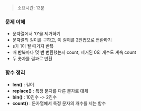 > 소요시간: 13분

### 문제 이해

- 문자열에서 '0'을 제거하기
- 문자열의 길이를 구하고, 이 길이를 2진법으로 변환하기
- s가 1이 될 때가지 반복
- 매 반복마다 몇 번 변환했는지 count, 제거된 0의 개수도 계속 count
- 두 숫자를 결과로 반환

### 함수 정리

- **len()** : 길이
- **replace()** : 특정 문자를 다른 문자로 대체
- **bin()** : 10진수 -> 2진수
- **count()** : 문자열에서 특정 문자의 개수를 세는 함수
